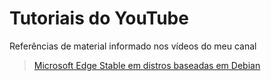 # Tutoriais do YouTube


Referências de material informado nos vídeos do meu canal
> [Microsoft Edge Stable em distros baseadas em Debian](https://github.com/leonardon397/TutoriaisYouTube/MicrosoftEdgeStable)